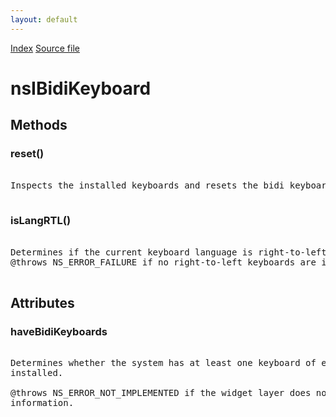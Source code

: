 ```yaml
---
layout: default
---
```

<div id='links'><a href="../index.html">Index</a>
<a href="http://dxr.mozilla.org/mozilla-central/source/widget/nsIBidiKeyboard.idl">Source file</a>
</div>

# nsIBidiKeyboard #

## Methods ##

### reset() ###
<pre>  
Inspects the installed keyboards and resets the bidi keyboard state  
  
</pre>
### isLangRTL() ###
<pre>  
Determines if the current keyboard language is right-to-left  
@throws NS_ERROR_FAILURE if no right-to-left keyboards are installed  
  
</pre>
## Attributes ##

### haveBidiKeyboards ###
<pre>  
Determines whether the system has at least one keyboard of each direction  
installed.  
  
@throws NS_ERROR_NOT_IMPLEMENTED if the widget layer does not provide this  
information.  
  
</pre>